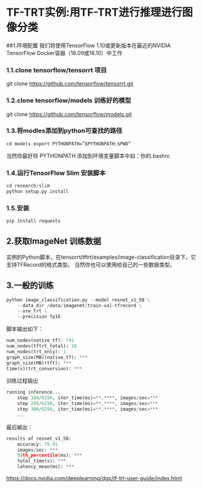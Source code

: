 # TF-TRT实例:用TF-TRT进行推理进行图像分类
##1.环境配置
我们将使用TensorFlow 1.10或更新版本在最近的NVIDIA TensorFlow Docker容器（18.09或18.10）中工作
### 1.1.clone tensorflow/tensorrt 项目
git clone https://github.com/tensorflow/tensorrt.git

### 1.2.clone tensorflow/models  训练好的模型
git clone https://github.com/tensorflow/models.git

### 1.3.将modles添加到python可查找的路径
`cd models
export PYTHONPATH=”$PYTHONPATH:$PWD”`

当然你最好将 PYTHONPATH  添加到环境变量脚本中如：你的.bashrc
### 1.4.运行TensorFlow Slim 安装脚本
```python
cd research/slim
python setup.py install
```

### 1.5.安装
```python
pip install requests
```


## 2.获取ImageNet 训练数据
实例的Python脚本，在tensorrt/tftrt/examples/image-classification目录下，它支持TFRecord的格式类型。
当然你也可以使用给自己的一些数据类型。
## 3.一般的训练
```python
python image_classification.py --model resnet_v1_50 \
    --data_dir /data/imagenet/train-val-tfrecord \
    --use_trt \
    --precision fp16
```

脚本输出如下：
```python
num_nodes(native_tf): 741
num_nodes(tftrt_total): 10
num_nodes(trt_only): 1
graph_size(MB)(native_tf): ***
graph_size(MB)(tft): ***
time(s)(trt_conversion): ***
```

训练过程输出
```python
running inference...
    step 100/6250, iter_time(ms)=**.****, images/sec=***
    step 200/6250, iter_time(ms)=**.****, images/sec=***
    step 300/6250, iter_time(ms)=**.****, images/sec=***
    ...

```
最后输出：
```python
results of resnet_v1_50:
    accuracy: 75.91
    images/sec: ***
    99th_percentile(ms): ***
    total_time(s): ***
    latency_mean(ms): ***
```

https://docs.nvidia.com/deeplearning/dgx/tf-trt-user-guide/index.html
